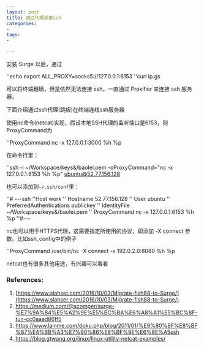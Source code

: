 ```yaml
---
layout: post
title: 透过代理连接ssh
categories: 
- 
tags:
- 

---
```


安装 Surge 以后，通过

''echo export ALL_PROXY=socks5://127.0.0.1:6153
''curl ip.gs

可以将终端翻墙，但是依然无法连接 ssh，一直通过 Proxifier 来连接 ssh 服务器。

下面介绍通过ssh代理(跳板)在终端连线ssh服务器

使用nc命令(netcat)实现，假设本地SSH代理的监听端口是6153，则ProxyCommand为

''ProxyCommand nc -x 127.0.0.1:3000 %h %p

在命令行里：

''ssh -i ~/Workspace/keys\&/baolei.pem -oProxyCommand="nc -x 127.0.0.1:6153 %h %p" ubuntu@52.77.156.128

也可以添加到`~/.ssh/conf`里：

''# ---ssh
''Host work
''        Hostname 52.77.156.128
''        User ubuntu
''        PreferredAuthentications publickey
''        IdentityFile ~/Workspace/keys&/baolei.pem
''        ProxyCommand nc -x 127.0.0.1:6153 %h %p
''#---


nc也可以用于HTTPS代理，这需要指定所使用的协议，即添加 -X connect 参数。比如ssh_config中的例子

''ProxyCommand /usr/bin/nc -X connect -x 192.0.2.0:8080 %h %p

netcat也有很多其他用途，有兴趣可以看看

### References:
1. [https://www.slahser.com/2016/10/03/Migrate-fish88-to-Surge/](https://www.slahser.com/2016/10/03/Migrate-fish88-to-Surge/)
2. https://medium.com/@scomper/surge-%E7%9A%84%E5%A2%9E%E5%BC%BA%E6%A8%A1%E5%BC%8F-tun-cc0aaad86ff5
3. https://www.lainme.com/doku.php/blog/2011/01/%E9%80%8F%E8%BF%87%E4%BB%A3%E7%90%86%E8%BF%9E%E6%8E%A5ssh
4. https://blog.gtwang.org/linux/linux-utility-netcat-examples/


